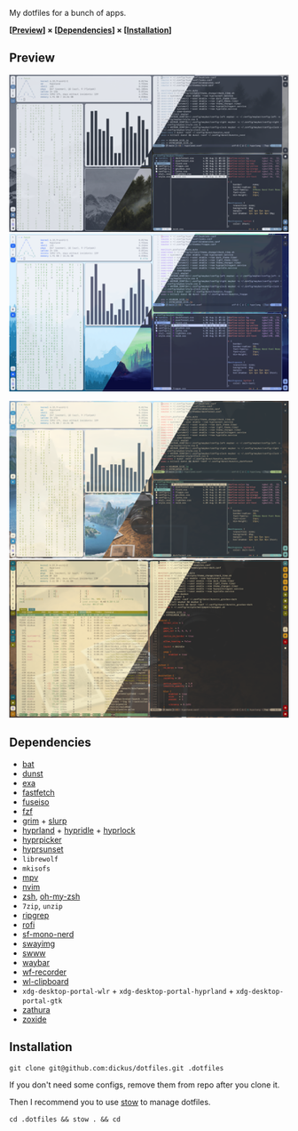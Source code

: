 My dotfiles for a bunch of apps.

**[[Preview](#preview)] × [[Dependencies](#dependencies)] × [[Installation](#installation)]**


## Preview
![preview](previews/preview_fjord_nord.png) ![preview](previews/preview_latte_frappe.png)

![preview](previews/preview_everforest_darkforest.png) ![preview](previews/preview_gruvbox_gruvbox.png)

## Dependencies
* [bat](https://github.com/sharkdp/bat)
* [dunst](https://github.com/dunst-project/dunst)
* [exa](https://github.com/ogham/exa)
* [fastfetch](https://github.com/fastfetch-cli/fastfetch)
* [fuseiso](https://sourceforge.net/projects/fuseiso/)
* [fzf](https://github.com/junegunn/fzf)
* [grim](https://sr.ht/~emersion/grim/) + [slurp](https://github.com/emersion/slurp)
* [hyprland](https://github.com/hyprwm/Hyprland) + [hypridle](https://github.com/hyprwm/hypridle) + [hyprlock](https://github.com/hyprwm/hyprlock)
* [hyprpicker](https://github.com/hyprwm/hyprpicker)
* [hyprsunset](https://github.com/hyprwm/hyprsunset)
* `librewolf`
* `mkisofs`
* [mpv](https://github.com/mpv-player/mpv)
* [nvim](https://github.com/neovim/neovim)
* [zsh](https://github.com/ohmyzsh/ohmyzsh), [oh-my-zsh](https://github.com/ohmyzsh/ohmyzsh)
* `7zip`, `unzip`
* [ripgrep](https://github.com/BurntSushi/ripgrep)
* [rofi](https://github.com/davatorium/rofi)
* [sf-mono-nerd](https://github.com/epk/SF-Mono-Nerd-Font)
* [swayimg](https://github.com/artemsen/swayimg)
* [swww](https://github.com/LGFae/swww)
* [waybar](https://github.com/Alexays/Waybar)
* [wf-recorder](https://github.com/ammen99/wf-recorder)
* [wl-clipboard](https://github.com/bugaevc/wl-clipboard)
* `xdg-desktop-portal-wlr` + `xdg-desktop-portal-hyprland` + `xdg-desktop-portal-gtk`
* [zathura](https://github.com/pwmt/zathura)
* [zoxide](https://github.com/ajeetdsouza/zoxide)

## Installation
```
git clone git@github.com:dickus/dotfiles.git .dotfiles
```

If you don't need some configs, remove them from repo after you clone it.

Then I recommend you to use [stow](https://github.com/aspiers/stow/) to manage dotfiles.
```
cd .dotfiles && stow . && cd
```
